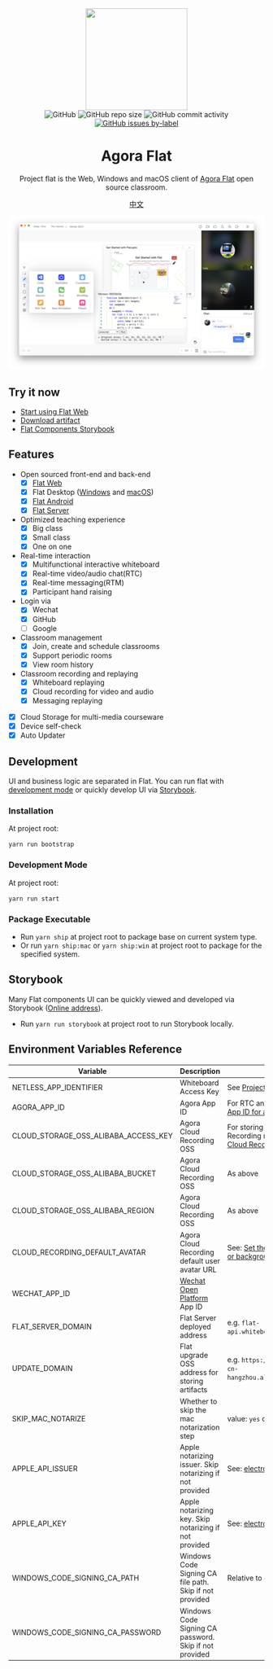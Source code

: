 <div align="center">
    <img width="200" height="200" style="display: block;" src="./assets/flat-logo.png">
</div>

<div align="center">
    <img alt="GitHub" src="https://img.shields.io/github/license/netless-io/flat?color=9cf&style=flat-square">
    <img alt="GitHub repo size" src="https://img.shields.io/github/repo-size/netless-io/flat?color=9cf&style=flat-square">
    <img alt="GitHub commit activity" src="https://img.shields.io/github/commit-activity/m/netless-io/flat?color=9cf&style=flat-square">
    <a target="_blank" href="https://github.com/netless-io/flat/issues?q=is%3Aissue+is%3Aopen+label%3A%22good+first+issue%22">
        <img alt="GitHub issues by-label" src="https://img.shields.io/github/issues/netless-io/flat/good%20first%20issue?color=9cf&label=good%20first%20issue&style=flat-square">
    </a>
</div>

<div align="center">
    <h1>Agora Flat</h1>
    <p>Project flat is the Web, Windows and macOS client of <a href="https://flat.whiteboard.agora.io/en/">Agora Flat</a> open source classroom.</p>
    <p><a href="./README-zh.md">中文</a></p>
    <img src="./assets/flat-showcase-en.png">
</div>

## Try it now

-   [Start using Flat Web][flat-web]
-   [Download artifact][flat-homepage]
-   [Flat Components Storybook][flat-storybook]

## Features

-   Open sourced front-end and back-end
    -   [x] [Flat Web][flat-web]
    -   [x] Flat Desktop ([Windows][flat-homepage] and [macOS][flat-homepage])
    -   [x] [Flat Android][flat-android]
    -   [x] [Flat Server][flat-server]
-   Optimized teaching experience
    -   [x] Big class
    -   [x] Small class
    -   [x] One on one
-   Real-time interaction
    -   [x] Multifunctional interactive whiteboard
    -   [x] Real-time video/audio chat(RTC)
    -   [x] Real-time messaging(RTM)
    -   [x] Participant hand raising
-   Login via
    -   [x] Wechat
    -   [x] GitHub
    -   [ ] Google
-   Classroom management
    -   [x] Join, create and schedule classrooms
    -   [x] Support periodic rooms
    -   [x] View room history
-   Classroom recording and replaying
    -   [x] Whiteboard replaying
    -   [x] Cloud recording for video and audio
    -   [x] Messaging replaying
-   [x] Cloud Storage for multi-media courseware
-   [x] Device self-check
-   [x] Auto Updater

## Development

UI and business logic are separated in Flat. You can run flat with [development mode](#development-mode) or quickly develop UI via [Storybook](#storybook).

### Installation

At project root:

```shell
yarn run bootstrap
```

### Development Mode

At project root:

```shell
yarn run start
```

### Package Executable

-   Run `yarn ship` at project root to package base on current system type.
-   Or run `yarn ship:mac` or `yarn ship:win` at project root to package for the specified system.

## Storybook

Many Flat components UI can be quickly viewed and developed via Storybook ([Online address][flat-storybook]).

-   Run `yarn run storybook` at project root to run Storybook locally.

## Environment Variables Reference

| Variable                             | Description                                              | Note                                                                                |
| ------------------------------------ | -------------------------------------------------------- | ----------------------------------------------------------------------------------- |
| NETLESS_APP_IDENTIFIER               | Whiteboard Access Key                                    | See [Projects and permissions][netless-auth]                                        |
| AGORA_APP_ID                         | Agora App ID                                             | For RTC and RTM. See [Use an App ID for authentication][agora-app-id-auth]          |
| CLOUD_STORAGE_OSS_ALIBABA_ACCESS_KEY | Agora Cloud Recording OSS                                | For storing RTC Cloud Recording media files. See [Cloud Recording][cloud-recording] |
| CLOUD_STORAGE_OSS_ALIBABA_BUCKET     | Agora Cloud Recording OSS                                | As above                                                                            |
| CLOUD_STORAGE_OSS_ALIBABA_REGION     | Agora Cloud Recording OSS                                | As above                                                                            |
| CLOUD_RECORDING_DEFAULT_AVATAR       | Agora Cloud Recording default user avatar URL            | See: [Set the background color or background image][cloud-recording-background]     |
| WECHAT_APP_ID                        | [Wechat Open Platform][open-wechat] App ID               |                                                                                     |
| FLAT_SERVER_DOMAIN                   | Flat Server deployed address                             | e.g. `flat-api.whiteboard.agora.io`                                                 |
| UPDATE_DOMAIN                        | Flat upgrade OSS address for storing artifacts           | e.g. `https://flat-storage.oss-cn-hangzhou.aliyuncs.com/versions`                   |
| SKIP_MAC_NOTARIZE                    | Whether to skip the mac notarization step                | value: `yes` or `no`                                                                |
| APPLE_API_ISSUER                     | Apple notarizing issuer. Skip notarizing if not provided | See: [electron-updater][electron-updater]                                           |
| APPLE_API_KEY                        | Apple notarizing key. Skip notarizing if not provided    | See: [electron-updater][electron-updater]                                           |
| WINDOWS_CODE_SIGNING_CA_PATH         | Windows Code Signing CA file path. Skip if not provided  | Relative to `desktop/main-app`                                                      |
| WINDOWS_CODE_SIGNING_CA_PASSWORD     | Windows Code Signing CA password. Skip if not provided   |                                                                                     |

[flat-homepage]: https://flat.whiteboard.agora.io/en/#download
[flat-web]: https://flat-web.whiteboard.agora.io/
[flat-server]: https://github.com/netless-io/flat-server
[flat-android]: https://github.com/netless-io/flat-android
[flat-storybook]: https://netless-io.github.io/flat/storybook/
[open-wechat]: https://open.weixin.qq.com/
[netless-auth]: https://docs.agora.io/en/whiteboard/generate_whiteboard_token_at_app_server?platform=RESTful
[agora-app-id-auth]: https://docs.agora.io/en/Agora%20Platform/token#a-name--appidause-an-app-id-for-authentication
[cloud-recording]: https://docs.agora.io/en/cloud-recording/cloud_recording_api_rest?platform=RESTful#storageConfig
[cloud-recording-background]: https://docs.agora.io/en/cloud-recording/cloud_recording_layout?platform=RESTful#background
[electron-updater]: https://github.com/electron-userland/electron-builder/tree/master/packages/electron-updater
